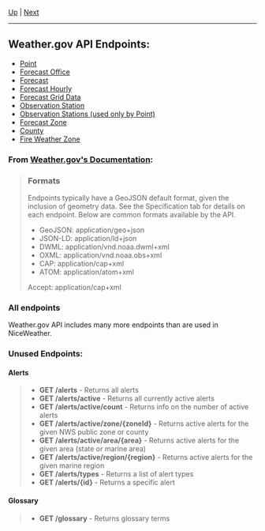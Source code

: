 [Up](../README.md) | [Next](point.md)
<hr>

## Weather.gov API Endpoints:

- [Point](point.md)
- [Forecast Office](forecastOffice.md)
- [Forecast](forecast.md)
- [Forecast Hourly](forecastHourly.md)
- [Forecast Grid Data](forecastGridData.md)
- [Observation Station](observationStation.md)
- [Observation Stations (used only by Point)](observationStations.md)
- [Forecast Zone](forecastZone.md)
- [County](county.md)
- [Fire Weather Zone](fireWeatherZone.md)

### From [Weather.gov's Documentation](https://www.weather.gov/documentation/services-web-api):
>### Formats
>Endpoints typically have a GeoJSON default format, given the inclusion of geometry data. See the Specification tab for details on each endpoint. Below are common formats available by the API.  
> - GeoJSON: application/geo+json
> - JSON-LD: application/ld+json
> - DWML: application/vnd.noaa.dwml+xml
> - OXML: application/vnd.noaa.obs+xml
> - CAP: application/cap+xml
> - ATOM: application/atom+xml  
>
> Accept: application/cap+xml

### All endpoints
Weather.gov API includes many more endpoints than are used in NiceWeather.

### Unused Endpoints:
#### Alerts
>- **GET /alerts** - Returns all alerts
>- **GET /alerts/active** - Returns all currently active alerts
>- **GET /alerts/active/count** - Returns info on the number of active alerts
>- **GET /alerts/active/zone/{zoneId}** - Returns active alerts for the given NWS public zone or county
>- **GET /alerts/active/area/{area}** - Returns active alerts for the given area (state or marine area)
>- **GET /alerts/active/region/{region}** - Returns active alerts for the given marine region
>- **GET /alerts/types** - Returns a list of alert types
>- **GET /alerts/{id}** - Returns a specific alert
#### Glossary
>- **GET /glossary** - Returns glossary terms
